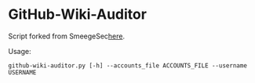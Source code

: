 # GitHub-Wiki-Auditor
Script forked from SmeegeSec[here](https://github.com/SmeegeSec/GitHub-Wiki-Auditor).

Usage:
```
github-wiki-auditor.py [-h] --accounts_file ACCOUNTS_FILE --username USERNAME

```